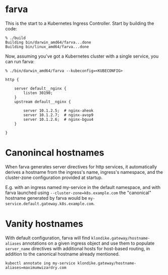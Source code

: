 # farva

This is the start to a Kubernetes Ingress Controller.
Start by building the code:

```
% ./build
Building bin/darwin_amd64/farva...done
Building bin/linux_amd64/farva...done
```

Now, assuming you've got a Kubernetes cluster with a single service, you can run farva:

```
% ./bin/darwin_amd64/farva --kubeconfig=<KUBECONFIG>

http {

    server default__nginx {
        listen 30190;
    }
    upstream default__nginx {

        server 10.1.2.5;  # nginx-aheok
        server 10.1.2.7;  # nginx-avop9
        server 10.1.2.6;  # nginx-bguu4
    }

}
```

# Canonincal hostnames

When farva generates server directives for http services, it automatically
derives a hostname from the ingress's name, ingress's namespace, and the
cluster-zone configuration provided at startup.

E.g. with an ingress named my-service in the default namespace, and with
farva launched using `--cluster-zone=k8s.example.com` the "canonical" hostname
generated by farva would be `my-service.default.gateway.k8s.example.com`.

# Vanity hostnames

With default configuration, farva will find `klondike.gateway/hostname-aliases`
annotations on a given ingress object and use them to populate `server_name`
directives with additional hosts for host-based routing, in addition to the
canonical hostname already mentioned.

    kubectl annotate ing my-service klondike.gateway/hostname-aliases=maximumwizardry.com
